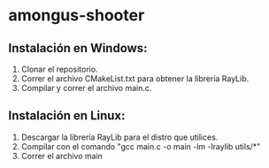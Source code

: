 # amongus-shooter

## Instalación en Windows:
1. Clonar el repositorio.
2. Correr el archivo CMakeList.txt para obtener la librería RayLib.
3. Compilar y correr el archivo main.c.

## Instalación en Linux:
1. Descargar la librería RayLib para el distro que utilices.
2. Compilar con el comando "gcc main.c -o main -lm -lraylib utils/*"
3. Correr el archivo main
